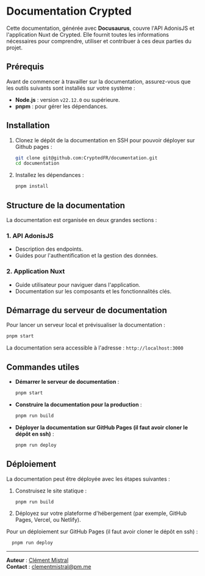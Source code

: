 # Documentation Crypted

Cette documentation, générée avec **Docusaurus**, couvre l'API AdonisJS et l'application Nuxt de Crypted. Elle fournit toutes les informations nécessaires pour comprendre, utiliser et contribuer à ces deux parties du projet.

## Prérequis

Avant de commencer à travailler sur la documentation, assurez-vous que les outils suivants sont installés sur votre système :

- **Node.js** : version `v22.12.0` ou supérieure.
- **pnpm** : pour gérer les dépendances.

## Installation

1. Clonez le dépôt de la documentation en SSH pour pouvoir déployer sur Github pages :

   ```bash
   git clone git@github.com:CryptedFR/documentation.git
   cd documentation
   ```

2. Installez les dépendances :

   ```bash
   pnpm install
   ```

## Structure de la documentation

La documentation est organisée en deux grandes sections :

### 1. **API AdonisJS**
- Description des endpoints.
- Guides pour l'authentification et la gestion des données.

### 2. **Application Nuxt**
- Guide utilisateur pour naviguer dans l'application.
- Documentation sur les composants et les fonctionnalités clés.

## Démarrage du serveur de documentation

Pour lancer un serveur local et prévisualiser la documentation :

```bash
pnpm start
```

La documentation sera accessible à l'adresse : `http://localhost:3000`

## Commandes utiles

- **Démarrer le serveur de documentation** :
  ```bash
  pnpm start
  ```

- **Construire la documentation pour la production** :
  ```bash
  pnpm run build
  ```

- **Déployer la documentation sur GitHub Pages (il faut avoir cloner le dépôt en ssh)** :
  ```bash
  pnpm run deploy
  ```

## Déploiement

La documentation peut être déployée avec les étapes suivantes :

1. Construisez le site statique :
   ```bash
   pnpm run build
   ```

2. Déployez sur votre plateforme d'hébergement (par exemple, GitHub Pages, Vercel, ou Netlify).

Pour un déploiement sur GitHub Pages (il faut avoir cloner le dépôt en ssh) :
```bash
  pnpm run deploy
```

---

**Auteur** : [Clément Mistral](https://github.com/clement-mistral)  
**Contact** : clementmistral@pm.me
